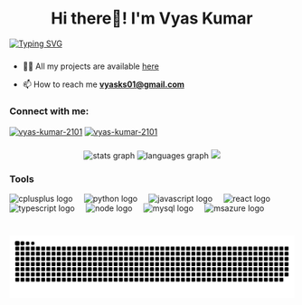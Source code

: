 <h1 align="center">Hi there👋! I'm Vyas Kumar</h2>
<a href="https://git.io/typing-svg"><img src="https://readme-typing-svg.demolab.com?size=28&pause=1000&center=true&multiline=true&random=false&width=1200&height=100&lines=I'm+a+passionate+developer+%26+data+enthusiast.+Welcome+to+my+playground!" alt="Typing SVG" /></a>

###

- 👨‍💻 All my projects are available <a href="https://vyasdev.netlify.app/" target="_blank" rel="noopener noreferrer"><stromg>here</strong></a> <br>

- 📫 How to reach me <a href="mailto:vyasks01@gmail.com" target="_blank" rel="noopener noreferrer"><strong>vyasks01@gmail.com</strong></a>



###

<h3 align="left">Connect with me:</h3>
<p align="left">
<a href="https://linkedin.com/in/vyas-kumar-2101" target="_blank" rel="noopener noreferrer"><img align="center" src="https://skillicons.dev/icons?i=linkedin" alt="vyas-kumar-2101" height="40" width="40" /></a>
<a href=mailto:“vyasks01@gmail.com” target="_blank" rel="noopener noreferrer"><img align="center" src="https://skillicons.dev/icons?i=gmail&theme=light" alt="vyas-kumar-2101" height="40" width="40" /></a>
</p>


###

<div align="center">
  <! -- <img src="https://github-readme-stats.vercel.app/api/top-langs?username=vyask21&locale=en&hide_title=false&layout=compact&card_width=320&langs_count=5&hide_border=false" height = "150" alt = "languages graph" / >
  <img src="https://github-readme-streak-stats.herokuapp.com/?user=vyask21&hide_title=false&hide_rank=false&show_icons=true&include_all_commits=true&count_private=true&disable_animations=false&locale=en&hide_border=false" height="150" alt="stats graph"  />
  <! -- <img src="https://streak-stats.demolab.com/?user=vyask21&hide_title=false&hide_rank=false&show_icons=true&include_all_commits=true&count_private=true&disable_animations=false&locale=en&hide_border=false" height="150" alt="stats graph"  />
  <img src="https://github-readme-stats.vercel.app/api?username=vyask21&show_icons=true&locale=en&hide_title=false&layout=compact&card_width=320&langs_count=5&hide_border=false" height="150" alt="languages graph"  />
  <img height="150" src="https://cdn.dribbble.com/users/1162077/screenshots/5403918/media/d5dccb5d5818cba2c8fa0cb15fb578b3.gif" />
</div>

###

<h3 align="left">Tools</h3>
<div align="left">
  <img src="https://icongr.am/devicon/cplusplus-original.svg?color=currentColor" height="30" alt="cplusplus logo"  />
  <img width="12" />
  <img src="https://cdn.jsdelivr.net/gh/devicons/devicon/icons/python/python-original.svg" height="30" alt="python logo"  />
  <img width="12" />
  <img src="https://cdn.jsdelivr.net/gh/devicons/devicon/icons/javascript/javascript-original.svg" height="30" alt="javascript logo"  />
  <img width="12" />
  <img src="https://icongr.am/devicon/react-original.svg?color=currentColor" height="30" alt="react logo"  />
  <img width="12" />
  <img src="https://icongr.am/devicon/typescript-original.svg?color=currentColor" height="30" alt="typescript logo"  />
  <img width="12" />  
  <img src="https://icongr.am/devicon/nodejs-original.svg?color=currentColor" height="30" alt="node logo"  />
  <img width="12" />
  <img src="https://icongr.am/devicon/mysql-original-wordmark.svg?color=currentColor" height="30" alt="mysql logo"  />
  <img width="12" />
  <img src="https://www.vectorlogo.zone/logos/microsoft_azure/microsoft_azure-icon.svg" height="30" alt="msazure logo"  />
  <img width="12" />    
</div>

###

<br clear="both">

<img src="https://raw.githubusercontent.com/vyask21/vyask21/output/snake.svg" alt="Snake animation" />

###
